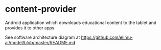 # content-provider

Android application which downloads educational content to the tablet and provides it to other apps

See software architecture diagram at https://github.com/elimu-ai/model/blob/master/README.md
